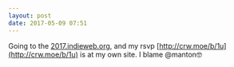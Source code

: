 ```yaml
---
layout: post
date: 2017-05-09 07:51
---
```

Going to the [2017.indieweb.org](https://2017.indieweb.org), and my rsvp [http://crw.moe/b/1u](http://crw.moe/b/1u) is at my own site. I blame @manton🤓
